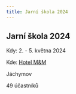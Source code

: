 ```yaml
---
title: Jarní škola 2024
---
```


## Jarní škola 2024

Kdy: 2. - 5. května 2024

Kde: [Hotel M&M](https://www.hotel-mm.cz/)

Jáchymov

49 účastníků
